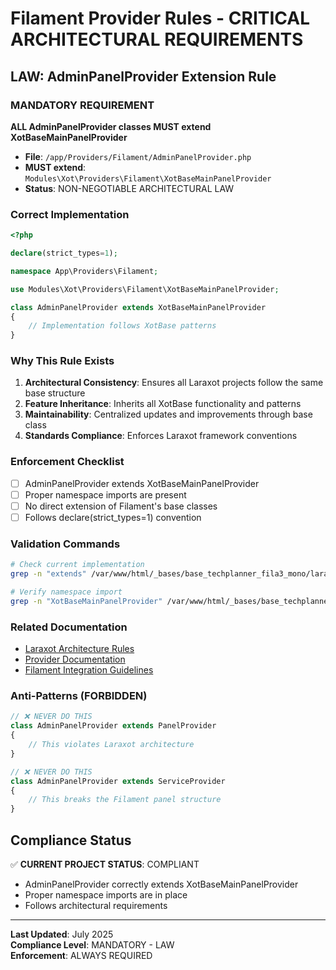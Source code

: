 # Filament Provider Rules - CRITICAL ARCHITECTURAL REQUIREMENTS

## LAW: AdminPanelProvider Extension Rule

### MANDATORY REQUIREMENT
**ALL AdminPanelProvider classes MUST extend XotBaseMainPanelProvider**

- **File**: `/app/Providers/Filament/AdminPanelProvider.php`
- **MUST extend**: `Modules\Xot\Providers\Filament\XotBaseMainPanelProvider`
- **Status**: NON-NEGOTIABLE ARCHITECTURAL LAW

### Correct Implementation
```php
<?php

declare(strict_types=1);

namespace App\Providers\Filament;

use Modules\Xot\Providers\Filament\XotBaseMainPanelProvider;

class AdminPanelProvider extends XotBaseMainPanelProvider
{
    // Implementation follows XotBase patterns
}
```

### Why This Rule Exists
1. **Architectural Consistency**: Ensures all Laraxot projects follow the same base structure
2. **Feature Inheritance**: Inherits all XotBase functionality and patterns
3. **Maintainability**: Centralized updates and improvements through base class
4. **Standards Compliance**: Enforces Laraxot framework conventions

### Enforcement Checklist
- [ ] AdminPanelProvider extends XotBaseMainPanelProvider
- [ ] Proper namespace imports are present
- [ ] No direct extension of Filament's base classes
- [ ] Follows declare(strict_types=1) convention

### Validation Commands
```bash
# Check current implementation
grep -n "extends" /var/www/html/_bases/base_techplanner_fila3_mono/laravel/app/Providers/Filament/AdminPanelProvider.php

# Verify namespace import
grep -n "XotBaseMainPanelProvider" /var/www/html/_bases/base_techplanner_fila3_mono/laravel/app/Providers/Filament/AdminPanelProvider.php
```

### Related Documentation
- [Laraxot Architecture Rules](./laraxot.md)
- [Provider Documentation](./development_rules.md)
- [Filament Integration Guidelines](./filament_resources.md)

### Anti-Patterns (FORBIDDEN)
```php
// ❌ NEVER DO THIS
class AdminPanelProvider extends PanelProvider
{
    // This violates Laraxot architecture
}

// ❌ NEVER DO THIS
class AdminPanelProvider extends ServiceProvider
{
    // This breaks the Filament panel structure
}
```

## Compliance Status
✅ **CURRENT PROJECT STATUS**: COMPLIANT
- AdminPanelProvider correctly extends XotBaseMainPanelProvider
- Proper namespace imports are in place
- Follows architectural requirements

---

**Last Updated**: July 2025  
**Compliance Level**: MANDATORY - LAW  
**Enforcement**: ALWAYS REQUIRED
